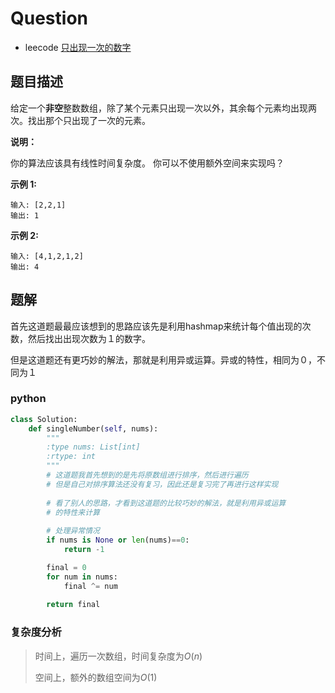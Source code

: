 # Question

- leecode [只出现一次的数字](https://leetcode-cn.com/problems/single-number/)

## 题目描述

给定一个**非空**整数数组，除了某个元素只出现一次以外，其余每个元素均出现两次。找出那个只出现了一次的元素。

**说明：**

你的算法应该具有线性时间复杂度。 你可以不使用额外空间来实现吗？

**示例 1:**

```
输入: [2,2,1]
输出: 1

```

**示例 2:**

```
输入: [4,1,2,1,2]
输出: 4
```

## 题解

首先这道题最最应该想到的思路应该先是利用hashmap来统计每个值出现的次数，然后找出出现次数为１的数字。

但是这道题还有更巧妙的解法，那就是利用异或运算。异或的特性，相同为０，不同为１

### python

```python
class Solution:
    def singleNumber(self, nums):
        """
        :type nums: List[int]
        :rtype: int
        """
        # 这道题我首先想到的是先将原数组进行排序，然后进行遍历
        # 但是自己对排序算法还没有复习，因此还是复习完了再进行这样实现
        
        # 看了别人的思路，才看到这道题的比较巧妙的解法，就是利用异或运算
        # 的特性来计算
        
        # 处理异常情况
        if nums is None or len(nums)==0:
            return -1

        final = 0
        for num in nums:
            final ^= num
        
        return final
```

### 复杂度分析

> 时间上，遍历一次数组，时间复杂度为$O(n)$
>
> 空间上，额外的数组空间为$O(1)$